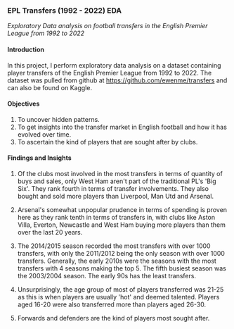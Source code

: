 
<h3>EPL Transfers (1992 - 2022) EDA</h3>
<em>Exploratory Data analysis on football transfers in the English Premier League from 1992 to 2022</em>
 
<h4>Introduction</h4>


In this project, I perform exploratory data analysis on a dataset containing player transfers of the English Premier League from 1992 to 2022. The dataset was pulled from github at https://github.com/ewenme/transfers and can also be found on Kaggle.

<h4>Objectives</h4>

1. To uncover hidden patterns.
2. To get insights into the transfer market in English football and how it has evolved over time.
3. To ascertain the kind of players that are sought after by clubs.

<h4>Findings and Insights</h4>

1. Of the clubs most involved in the most transfers in terms of quantity of buys and sales, only West Ham aren't part of the traditional PL's 'Big Six'. They rank fourth in terms of transfer involvements. They also bought and sold more players than Liverpool, Man Utd and Arsenal.

2. Arsenal's somewhat unpopular prudence in terms of spending is proven here as they rank tenth in terms of transfers in, with clubs like Aston Villa, Everton, Newcastle and West Ham buying more players than them over the last 20 years. 

3. The 2014/2015 season recorded the most transfers with over 1000 transfers, with only the 2011/2012 being the only season with over 1000 transfers. Generally, the early 2010s were the seasons with the most transfers with 4 seasons making the top 5. The fifth busiest season was the 2003/2004 season. The early 90s has the least transfers.

4. Unsurprisingly, the age group of most of players transferred was 21-25 as this is when players are usually 'hot' and deemed talented. Players aged 16-20 were also transferred more than players aged 26-30.

5. Forwards and defenders are the kind of players most sought after.

